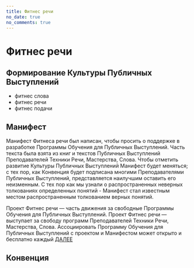 ```yaml
---
title: Фитнес речи
no_date: true
no_comments: true
---
```


# Фитнес речи

## Формирование Культуры Публичных Выступлений

- фитнес слова
- фитнес речи
- фитнес подачи

## Манифест

Манифест Фитнеса речи был написан, чтобы просить о поддержке в разработке Программы Обучения для Публичных Выступлений.
Часть текста была взята из книг и текстов Публичных Выступлений Преподавателей Техники Речи, Мастерства, Слова.
Чтобы отметить развитие Культуры Публичных Выступлений Манифест будет меняться; с тех пор, как Конвенция будет подписана многими Преподавателями Публичных Выступлений, представляется наилучшим оставить его неизменным.
С тех пор как мы узнали о распространенных неверных толкованиях определенных понятий - Манифест стал известным местом распространенным толкованием верных понятий.

Проект Фитнес речи — часть движения за свободные Программы Обучения для Публичных Выступлений.
Проект Фитнес речи — выступает за свободу программ Преподавателей Техники Речи, Мастерства, Слова.
Ассоциировать Программу Обучения для Публичных Выступлений с проектом и Манифестом может открыто и бесплатно каждый [ДАЛЕЕ](/manifesto)

## Конвенция

